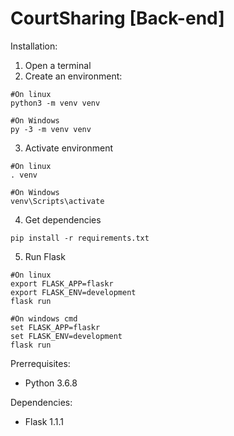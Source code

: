 # CourtSharing [Back-end]

Installation:
1. Open a terminal
2. Create an environment:
```
#On linux
python3 -m venv venv

#On Windows
py -3 -m venv venv
```
3. Activate environment
```
#On linux
. venv

#On Windows
venv\Scripts\activate
```
4. Get dependencies
```
pip install -r requirements.txt
```
5. Run Flask
```
#On linux
export FLASK_APP=flaskr
export FLASK_ENV=development
flask run

#On windows cmd
set FLASK_APP=flaskr
set FLASK_ENV=development
flask run
```

Prerrequisites:
- Python 3.6.8


Dependencies:
 - Flask 1.1.1
